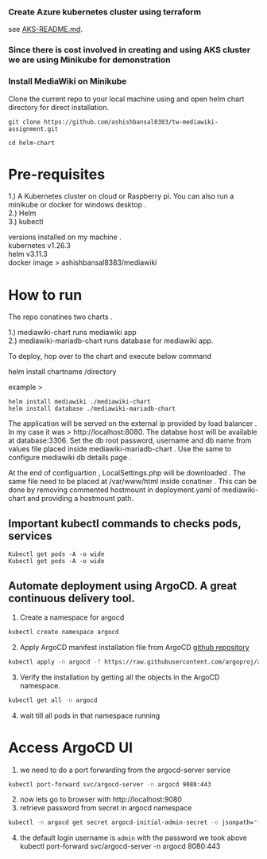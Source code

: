 
### Create Azure kubernetes cluster using terraform

see [AKS-README.md](Terraform/AKS-README.md).

### Since there is cost involved in creating and using AKS cluster we are using Minikube for demonstration


### Install MediaWiki on Minikube

Clone the current repo to your local machine using and  open helm chart directory for direct installation.
```
git clone https://github.com/ashishbansal8383/tw-mediawiki-assignment.git

cd helm-chart
```

# Pre-requisites 

1.) A Kubernetes cluster on cloud or Raspberry pi. You can also run a minikube or docker for windows desktop . \
2.) Helm \
3.) kubectl

versions installed on my machine . \
kubernetes v1.26.3 \
helm v3.11.3 \
docker image > ashishbansal8383/mediawiki

# How to run 

The repo conatines two charts . 

1.) mediawiki-chart runs mediawiki app \
2.) mediawiki-mariadb-chart runs database for mediawiki app.

To deploy, hop over to the chart and execute below command

helm install chartname /directory
 
example > 
```
helm install mediawiki ./mediawiki-chart
helm install database ./mediawiki-mariadb-chart
```
The application will be served on the external ip provided by load balancer . In my case it was > http://localhost:8080. 
The databse host will be available at database:3306. Set the db root password, username and db name from values file placed inside mediawiki-mariadb-chart . Use the same to configure mediawiki db details page .

At the end of configuartion , LocalSettings.php will be downloaded . The same file need to be placed at /var/www/html inside conatiner . This can be done by removing commented hostmount in deployment.yaml of mediawiki-chart and providing a hostmount path.

## Important kubectl commands to checks pods, services
```
Kubectl get pods -A -o wide
Kubectl get pods -A -o wide
```
## Automate deployment using ArgoCD. A great continuous delivery tool.

1. Create a namespace for argocd
```bash
kubectl create namespace argocd
```
2. Apply ArgoCD manifest installation file from ArgoCD [github repository](https://github.com/argoproj/argo-cd/releases) 
```bash
kubectl apply -n argocd -f https://raw.githubusercontent.com/argoproj/argo-cd/v2.8.4/manifests/install.yaml
```
3. Verify the installation by getting all the objects in the ArgoCD namespace.
```bash
kubectl get all -n argocd
```
4. wait till all pods in that namespace running

# Access ArgoCD UI
1. we need to do a port forwarding from the argocd-server service
```bash
kubectl port-forward svc/argocd-server -n argocd 9080:443
```
2. now lets go to browser with http://localhost:9080
3. retrieve password from secret in argocd namespace
```bash
kubectl -n argocd get secret argocd-initial-admin-secret -o jsonpath="{.data.password}" | base64 -d; echo
```
4. the default login username is ```admin``` with the password we took above
kubectl port-forward svc/argocd-server -n argocd 8080:443